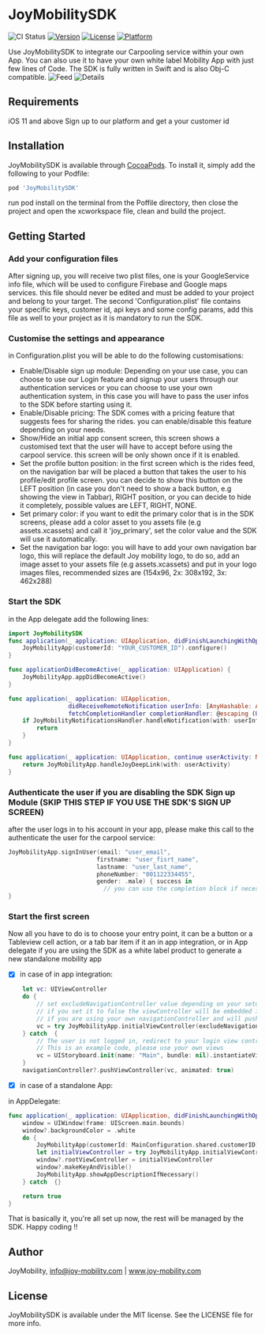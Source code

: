 # JoyMobilitySDK

![CI Status](https://api.travis-ci.org/travis-ci/travis-web.svg?branch=master)
[![Version](https://img.shields.io/cocoapods/v/JoyMobilitySDK.svg?style=flat)](https://cocoapods.org/pods/JoyMobilitySDK)
[![License](https://img.shields.io/cocoapods/l/JoyMobilitySDK.svg?style=flat)](https://cocoapods.org/pods/JoyMobilitySDK)
[![Platform](https://img.shields.io/cocoapods/p/JoyMobilitySDK.svg?style=flat)](https://cocoapods.org/pods/JoyMobilitySDK)

Use JoyMobilitySDK to integrate our Carpooling service within your own App.  You can also use it to have your own white label Mobility App with just few lines of Code. The SDK is fully written in Swift and is also Obj-C compatible.
![Feed](https://github.com/AlaaCherbib/JoyMobilitySDK_DEV/blob/master/doc-assets/feed.png)
![Details](https://github.com/AlaaCherbib/JoyMobilitySDK_DEV/blob/master/doc-assets/details.png)
## Requirements
iOS 11 and above
Sign up to our platform and get a your customer id

## Installation

JoyMobilitySDK is available through [CocoaPods](https://cocoapods.org). To install
it, simply add the following to your Podfile:

```ruby
pod 'JoyMobilitySDK'
```
run pod install on the terminal from the Poffile directory, then close the project and open the xcworkspace file, clean and build the project.

## Getting Started

### Add your configuration files
After signing up, you will receive two plist files, one is your GoogleService info file, which will be used to configure Firebase and Google maps services. this file should never be edited and must be added to your project and belong to your target. The second 'Configuration.plist' file contains your specific keys, customer id, api keys and some config params, add this file as well to your project as it is mandatory to run the SDK.

### Customise the settings and appearance
in Configuration.plist you will be able to do the following customisations:

* Enable/Disable sign up module: Depending on your use case, you can choose to use our Login feature and signup your users through our authentication services or you can choose to use your own authentication system, in this case you will have to pass the user infos to the SDK before starting using it. 
* Enable/Disable pricing: The SDK comes with a pricing feature that suggests fees for sharing the rides. you can enable/disable this feature depending on your needs.
* Show/Hide an initial app consent screen, this screen shows a customised text that the user will have to accept before using the carpool service. this screen will be only shown once if it is enabled.
* Set the profile button position: in the first screen which is the rides feed, on the navigation bar will be placed a button that takes the user to his profile/edit profile screen. you can decide to show this button on the LEFT position (in case you don't need to show a back button, e.g showing the view in Tabbar), RIGHT position, or you can decide to hide it completely, possible values are LEFT, RIGHT, NONE. 
* Set primary color: if you want to edit the primary color that is in the SDK screens, please add a color asset to you assets file (e.g assets.xcassets) and call it 'joy_primary', set the color value and the SDK will use it automatically.
* Set the navigation bar logo: you will have to add your own navigation bar logo, this will replace the default Joy mobility logo, to do so, add an image asset to your assets file (e.g assets.xcassets) and put in your logo images files, recommended sizes are (154x96, 2x: 308x192, 3x: 462x288)

### Start the SDK
in the App delegate add the following lines: 
```swift
import JoyMobilitySDK
func application(_ application: UIApplication, didFinishLaunchingWithOptions launchOptions: [UIApplication.LaunchOptionsKey: Any]?) -> Bool {
    JoyMobilityApp(customerId: "YOUR_CUSTOMER_ID").configure()
}

func applicationDidBecomeActive(_ application: UIApplication) {
    JoyMobilityApp.appDidBecomeActive()
}

func application(_ application: UIApplication,
                 didReceiveRemoteNotification userInfo: [AnyHashable: Any],
                 fetchCompletionHandler completionHandler: @escaping (UIBackgroundFetchResult) -> Void) {
    if JoyMobilityNotificationsHandler.handleNotification(with: userInfo, application: application) {
        return
    }
}

func application(_ application: UIApplication, continue userActivity: NSUserActivity, restorationHandler: @escaping ([UIUserActivityRestoring]?) -> Void) -> Bool {
    return JoyMobilityApp.handleJoyDeepLink(with: userActivity)
}
```

### Authenticate the user if you are disabling the SDK Sign up Module (SKIP THIS STEP IF YOU USE THE SDK'S SIGN UP SCREEN)
after the user logs in to his account in your app, please make this call to the authenticate the user for the carpool service:
```swift
JoyMobilityApp.signInUser(email: "user_email",
                         firstname: "user_fisrt_name",
                         lastname: "user_last_name",
                         phoneNumber: "001122334455",
                         gender: .male) { success in
                           // you can use the completion block if necessary or just set it to nil
}
```

### Start the first screen
Now all you have to do is to choose your entry point, it can be a button or a Tableview cell action, or a tab bar item if it an in app integration, or in App delegate if you are using the SDK as a white label product to generate a new standalone mobility app 

- [x] in case of in app integration:
```swift
    let vc: UIViewController
    do {
        // set excludeNavigationController value depending on your setup
        // if you set it to false the viewController will be embedded in a navigationController
        // if you are using your own navigationController and will push the new vc, then set it to true
        vc = try JoyMobilityApp.initialViewController(excludeNavigationController: true)
    } catch  {
        // The user is not logged in, redirect to your login view controller or authenticate the user
        // This is an example code, please use your own views
        vc = UIStoryboard.init(name: "Main", bundle: nil).instantiateViewController(withIdentifier: "LoginViewController")
    }
    navigationController?.pushViewController(vc, animated: true)
```
- [x] in case of a standalone App:

in AppDelegate:

```swift
func application(_ application: UIApplication, didFinishLaunchingWithOptions launchOptions: [UIApplication.LaunchOptionsKey: Any]?) -> Bool {
    window = UIWindow(frame: UIScreen.main.bounds)
    window?.backgroundColor = .white
    do {
        JoyMobilityApp(customerId: MainConfiguration.shared.customerID).configure()
        let initialViewController = try JoyMobilityApp.initialViewController()
        window?.rootViewController = initialViewController
        window?.makeKeyAndVisible()
        JoyMobilityApp.showAppDescriptionIfNecessary()
    } catch  {}

    return true
}
```

That is basically it, you're all set up now, the rest will be managed by the SDK. Happy coding !!



## Author

JoyMobility, info@joy-mobility.com | www.joy-mobility.com

## License

JoyMobilitySDK is available under the MIT license. See the LICENSE file for more info.
